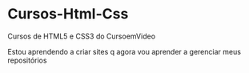 # Cursos-Html-Css
 Cursos de HTML5 e CSS3 do CursoemVideo

 Estou aprendendo a criar sites q agora vou aprender a gerenciar meus repositórios
